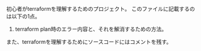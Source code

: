 初心者がterraformを理解するためのプロジェクト。
このファイルに記載するのは以下の1点。

1. terraform plan時のエラー内容と、それを解消するための方法。

また、terraformを理解するためにソースコードにはコメントを残す。
